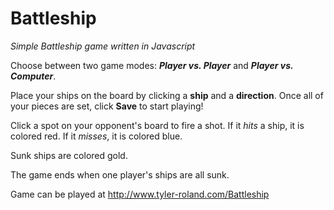 # Battleship

*Simple Battleship game written in Javascript*

Choose between two game modes: ***Player vs. Player*** and ***Player vs. Computer***.

Place your ships on the board by clicking a **ship** and a **direction**. Once all of your pieces are set, click **Save** to start playing!

Click a spot on your opponent's board to fire a shot. If it *hits* a ship, it is colored red. If it *misses*, it is colored blue.

Sunk ships are colored gold.

The game ends when one player's ships are all sunk.

Game can be played at http://www.tyler-roland.com/Battleship
